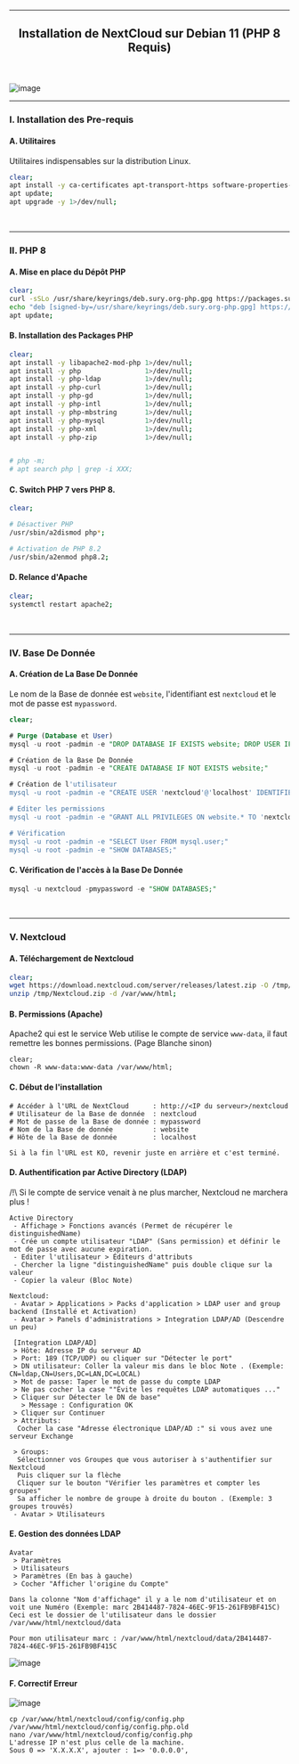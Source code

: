 ------------------------------------------------------------------------------------------------------------------------------------
## <p align='center'> Installation de NextCloud sur Debian 11 (PHP 8 Requis)</p>

<br /> 

![image](https://github.com/dexter74/Linux/assets/35907/a0c5e9cf-1fbe-4f49-a47c-b25de1b949c5)

------------------------------------------------------------------------------------------------------------------------------------
### I. Installation des Pre-requis
#### A. Utilitaires
Utilitaires indispensables sur la distribution Linux.
```bash
clear;
apt install -y ca-certificates apt-transport-https software-properties-common curl wget unzip 1>/dev/null;
apt update;
apt upgrade -y 1>/dev/null;
```
<br />

------------------------------------------------------------------------------------------------------------------------------------
### II. PHP 8
#### A. Mise en place du Dépôt PHP
```bash
clear;
curl -sSLo /usr/share/keyrings/deb.sury.org-php.gpg https://packages.sury.org/php/apt.gpg;
echo "deb [signed-by=/usr/share/keyrings/deb.sury.org-php.gpg] https://packages.sury.org/php/ $(lsb_release -sc) main" > /etc/apt/sources.list.d/php.list;
apt update;
```

#### B. Installation des Packages PHP
```bash
clear;
apt install -y libapache2-mod-php 1>/dev/null;
apt install -y php                1>/dev/null;
apt install -y php-ldap           1>/dev/null;
apt install -y php-curl           1>/dev/null;
apt install -y php-gd             1>/dev/null;
apt install -y php-intl           1>/dev/null;
apt install -y php-mbstring       1>/dev/null;
apt install -y php-mysql          1>/dev/null;
apt install -y php-xml            1>/dev/null;
apt install -y php-zip            1>/dev/null;


# php -m;
# apt search php | grep -i XXX;
```

#### C. Switch PHP 7 vers PHP 8.
```bash
clear;

# Désactiver PHP
/usr/sbin/a2dismod php*;

# Activation de PHP 8.2
/usr/sbin/a2enmod php8.2;
```


#### D. Relance d'Apache
```bash
clear;
systemctl restart apache2;
```

<br />

------------------------------------------------------------------------------------------------------------------------------------
### IV. Base De Donnée
#### A. Création de La Base De Donnée
Le nom de la Base de donnée est `website`, l'identifiant est `nextcloud` et le mot de passe est `mypassword`.
```sql
clear;

# Purge (Database et User)
mysql -u root -padmin -e "DROP DATABASE IF EXISTS website; DROP USER IF EXISTS 'nextcloud'@'localhost';"

# Création de la Base De Donnée
mysql -u root -padmin -e "CREATE DATABASE IF NOT EXISTS website;"

# Création de l'utilisateur
mysql -u root -padmin -e "CREATE USER 'nextcloud'@'localhost' IDENTIFIED BY 'mypassword';"

# Editer les permissions
mysql -u root -padmin -e "GRANT ALL PRIVILEGES ON website.* TO 'nextcloud'@'localhost';FLUSH PRIVILEGES;"

# Vérification
mysql -u root -padmin -e "SELECT User FROM mysql.user;"
mysql -u root -padmin -e "SHOW DATABASES;"
```

#### C. Vérification de l'accès à la Base De Donnée
```sql
mysql -u nextcloud -pmypassword -e "SHOW DATABASES;"
```
<br />

------------------------------------------------------------------------------------------------------------------------------------
### V. Nextcloud
#### A. Téléchargement de Nextcloud
```bash
clear;
wget https://download.nextcloud.com/server/releases/latest.zip -O /tmp/Nextcloud.zip 2>/dev/null;
unzip /tmp/Nextcloud.zip -d /var/www/html;
```

#### B. Permissions (Apache)
Apache2 qui est le service Web utilise le compte de service `www-data`, il faut remettre les bonnes permissions. (Page Blanche sinon) 
```
clear;
chown -R www-data:www-data /var/www/html;
```


#### C. Début de l'installation
```
# Accéder à l'URL de NextCloud      : http://<IP du serveur>/nextcloud
# Utilisateur de la Base de donnée  : nextcloud
# Mot de passe de la Base de donnée : mypassword
# Nom de la Base de donnée          : website
# Hôte de la Base de donnée         : localhost

Si à la fin l'URL est KO, revenir juste en arrière et c'est terminé.
```


#### D. Authentification par Active Directory (LDAP)

/!\ Si le compte de service venait à ne plus marcher, Nextcloud ne marchera plus !

```
Active Directory
 - Affichage > Fonctions avancés (Permet de récupérer le distinguishedName)
 - Crée un compte utilisateur "LDAP" (Sans permission) et définir le mot de passe avec aucune expiration.
 - Editer l'utilisateur > Éditeurs d'attributs
 - Chercher la ligne "distinguishedName" puis double clique sur la valeur
 - Copier la valeur (Bloc Note)

Nextcloud:
 - Avatar > Applications > Packs d'application > LDAP user and group backend (Installé et Activation)
 - Avatar > Panels d'administrations > Integration LDAP/AD (Descendre un peu)
 
 [Integration LDAP/AD]
 > Hôte: Adresse IP du serveur AD
 > Port: 189 (TCP/UDP) ou cliquer sur "Détecter le port"
 > DN utilisateur: Coller la valeur mis dans le bloc Note . (Exemple: CN=ldap,CN=Users,DC=LAN,DC=LOCAL)
 > Mot de passe: Taper le mot de passe du compte LDAP
 > Ne pas cocher la case ""Évite les requêtes LDAP automatiques ..."
 > Cliquer sur Détecter le DN de base"
   > Message : Configuration OK
 > Cliquer sur Continuer
 > Attributs: 
  Cocher la case "Adresse électronique LDAP/AD :" si vous avez une serveur Exchange

 > Groups:
  Sélectionner vos Groupes que vous autoriser à s'authentifier sur Nextcloud
  Puis cliquer sur la flèche
  Cliquer sur le bouton "Vérifier les paramètres et compter les groupes"
  Sa afficher le nombre de groupe à droite du bouton . (Exemple: 3 groupes trouvés)
 - Avatar > Utilisateurs
```

#### E. Gestion des données LDAP
```
Avatar
 > Paramètres 
 > Utilisateurs
 > Paramètres (En bas à gauche)
 > Cocher "Afficher l'origine du Compte"
 
Dans la colonne "Nom d'affichage" il y a le nom d'utilisateur et on voit une Numéro (Exemple: marc 2B414487-7824-46EC-9F15-261FB9BF415C)
Ceci est le dossier de l'utilisateur dans le dossier /var/www/html/nextcloud/data

Pour mon utilisateur marc : /var/www/html/nextcloud/data/2B414487-7824-46EC-9F15-261FB9BF415C
```

![image](https://github.com/dexter74/Linux/assets/35907/aefe3edc-d746-4337-a028-41fe9afdd1bb)


#### F. Correctif Erreur
![image](https://github.com/dexter74/Linux/assets/35907/9d0fa705-7d63-4def-a313-71f0881f9dbb)
```
cp /var/www/html/nextcloud/config/config.php /var/www/html/nextcloud/config/config.php.old
nano /var/www/html/nextcloud/config/config.php
L'adresse IP n'est plus celle de la machine.
Sous 0 => 'X.X.X.X', ajouter : 1=> '0.0.0.0',
```
